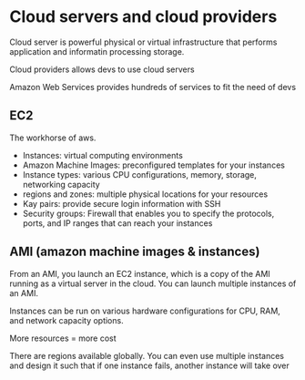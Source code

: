 # Cloud servers and cloud providers

Cloud server is powerful physical or virtual infrastructure that performs application and informatin processing storage.

Cloud providers allows devs to use cloud servers

Amazon Web Services provides hundreds of services to fit the need of devs

## EC2

The workhorse of aws.

- Instances: virtual computing environments
- Amazon Machine Images: preconfigured templates for your instances
- Instance types: various CPU configurations, memory, storage, networking capacity
- regions and zones: multiple physical locations for your resources
- Kay pairs: provide secure login information with SSH
- Security groups: Firewall that enables you to specify the protocols, ports, and IP ranges that can reach your instances

## AMI (amazon machine images & instances)

From an AMI, you launch an EC2 instance, which is a copy of the AMI running as a virtual server in the cloud. You can launch multiple instances of an AMI.

Instances can be run on various hardware configurations for CPU, RAM, and network capacity options.

More resources = more cost

There are regions available globally. You can even use multiple instances and design it such that if one instance fails, another instance will take over
